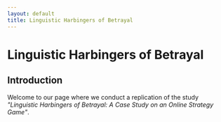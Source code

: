 ```yaml
---
layout: default
title: Linguistic Harbingers of Betrayal
---
```

<div class="blurb">
	<h1>Linguistic Harbingers of Betrayal </h1>
	<h2 id="Introduction"> Introduction <span style="color:RGB(144,167,129)"></span></h2>
	<p>Welcome to our page where we conduct a replication of the study <em>"Linguistic Harbingers of Betrayal:
A Case Study on an Online Strategy Game"</em>. </p>
</div><!-- /.blurb -->
